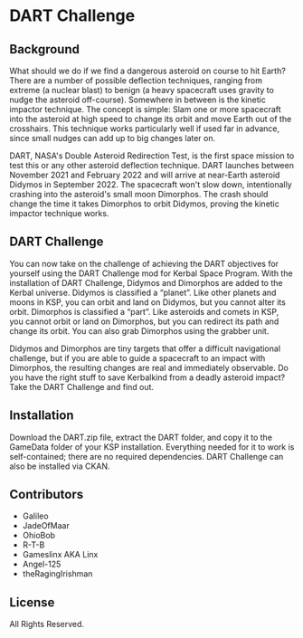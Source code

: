 # DART Challenge

## Background
What should we do if we find a dangerous asteroid on course to hit Earth?  There are a number of possible deflection techniques, ranging from extreme (a nuclear blast) to benign (a heavy spacecraft uses gravity to nudge the asteroid off-course).
Somewhere in between is the kinetic impactor technique.  The concept is simple:  Slam one or more spacecraft into the asteroid at high speed to change its orbit and move Earth out of the crosshairs.  This technique works particularly well if used far in advance, since small nudges can add up to big changes later on.

DART, NASA's Double Asteroid Redirection Test, is the first space mission to test this or any other asteroid deflection technique.  DART launches between November 2021 and February 2022 and will arrive at near-Earth asteroid Didymos in September 2022.  The spacecraft won't slow down, intentionally crashing into the asteroid's small moon Dimorphos.  The crash should change the time it takes Dimorphos to orbit Didymos, proving the kinetic impactor technique works.

## DART Challenge
You can now take on the challenge of achieving the DART objectives for yourself using the DART Challenge mod for Kerbal Space Program.
With the installation of DART Challenge, Didymos and Dimorphos are added to the Kerbal universe.  Didymos is classified a “planet”.  Like other planets and moons in KSP, you can orbit and land on Didymos, but you cannot alter its orbit.  Dimorphos is classified a “part”.  Like asteroids and comets in KSP, you cannot orbit or land on Dimorphos, but you can redirect its path and change its orbit.  You can also grab Dimorphos using the grabber unit.

Didymos and Dimorphos are tiny targets that offer a difficult navigational challenge, but if you are able to guide a spacecraft to an impact with Dimorphos, the resulting changes are real and immediately observable.  Do you have the right stuff to save Kerbalkind from a deadly asteroid impact?  Take the DART Challenge and find out.

## Installation
Download the DART.zip file, extract the DART folder, and copy it to the GameData folder of your KSP installation.  Everything needed for it to work is self-contained; there are no required dependencies.  DART Challenge can also be installed via CKAN.

## Contributors
* Galileo
* JadeOfMaar
* OhioBob
* R-T-B
* Gameslinx AKA Linx
* Angel-125
* theRagingIrishman

## License
All Rights Reserved.
